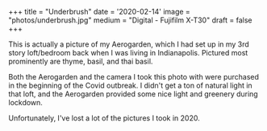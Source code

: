 +++
title = "Underbrush"
date = '2020-02-14'
image = "photos/underbrush.jpg"
medium = "Digital - Fujifilm X-T30"
draft = false 
+++

This is actually a picture of my Aerogarden, which I had set up in my 3rd story loft/bedroom back when I was living in
Indianapolis. Pictured most prominently are thyme, basil, and thai basil.

Both the Aerogarden and the camera I took this photo with were purchased in the beginning of the Covid outbreak.
I didn't get a ton of natural light in that loft, and the Aerogarden provided some nice light and greenery during
lockdown.

Unfortunately, I've lost a lot of the pictures I took in 2020.
